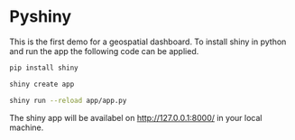 # Pyshiny

This is the first demo for a geospatial dashboard.
To install shiny in python and run the app the following code can be applied.

```sh
pip install shiny
```
```sh
shiny create app
```
```sh
shiny run --reload app/app.py
```

The shiny app will be availabel on http://127.0.0.1:8000/ in your local machine.

